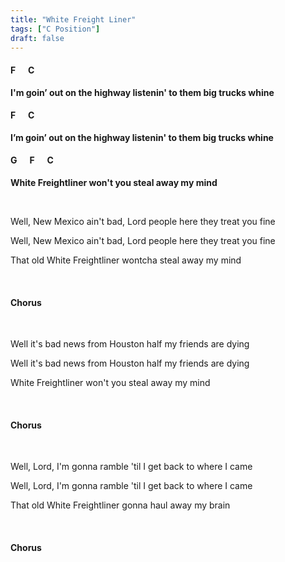 ```yaml
---
title: "White Freight Liner"
tags: ["C Position"]
draft: false
---
```


#### F &nbsp;&nbsp;&nbsp;&nbsp; C
**I'm goin’ out on the highway listenin' to them big trucks whine**
#### F &nbsp;&nbsp;&nbsp;&nbsp; C
**I’m goin’ out on the highway listenin' to them big trucks whine**
#### G &nbsp;&nbsp;&nbsp;&nbsp; F &nbsp;&nbsp;&nbsp;&nbsp; C
**White Freightliner won't you steal away my mind**

<br>

Well, New Mexico ain't bad, Lord people here they treat you fine

Well, New Mexico ain't bad, Lord people here they treat you fine

That old White Freightliner wontcha steal away my mind

<br>

#### Chorus

<br>

Well it's bad news from Houston half my friends are dying

Well it's bad news from Houston half my friends are dying

White Freightliner won't you steal away my mind

<br>

#### Chorus

<br>

Well, Lord, I'm gonna ramble 'til I get back to where I came

Well, Lord, I'm gonna ramble 'til I get back to where I came

That old White Freightliner gonna haul away my brain

<br>

#### Chorus